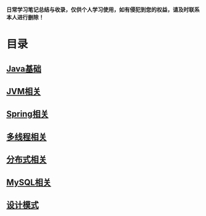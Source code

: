 **日常学习笔记总结与收录，仅供个人学习使用，如有侵犯到您的权益，请及时联系本人进行删除！**

# 目录

## [Java基础](./src/main/java/com/example/documents/base)

## [JVM相关](./src/main/java/com/example/documents/jvm/JVM-guide.md)

## [Spring相关](./src/main/java/com/example/documents/spring)

## [多线程相关](./src/main/java/com/example/documents/multithreading)

## [分布式相关](./src/main/java/com/example/documents/distributed)

## [MySQL相关](./src/main/java/com/example/documents/mysql)

## [设计模式](./src/main/java/com/example/documents/designmodel)


